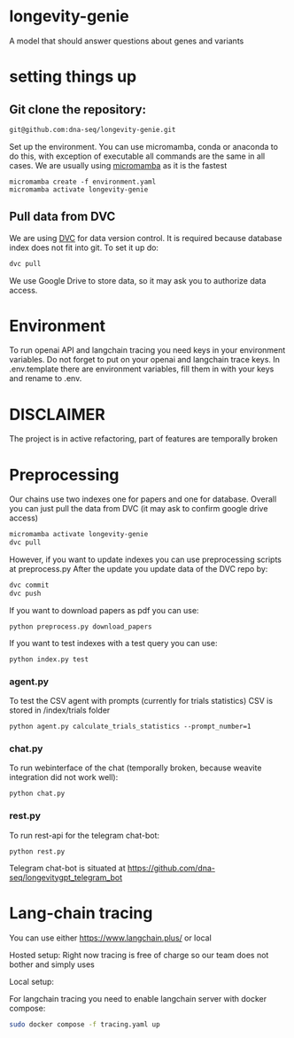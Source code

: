 # longevity-genie
A model that should answer questions about genes and variants

# setting things up

## Git clone the repository:
```bash
git@github.com:dna-seq/longevity-genie.git
```
Set up the environment. You can use micromamba, conda or anaconda to do this, with exception of executable all commands are the same in all cases.
We are usually using [micromamba](https://mamba.readthedocs.io/en/latest/user_guide/micromamba.html) as it is the fastest
```
micromamba create -f environment.yaml
micromamba activate longevity-genie
```
## Pull data from DVC
We are using [DVC](http://dvc.org) for data version control. 
It is required because database index does not fit into git.
To set it up do:
```bash
dvc pull
```
We use Google Drive to store data, so it may ask you to authorize data access.

# Environment

To run openai API and langchain tracing you need keys in your environment variables. 
Do not forget to put on your openai and langchain trace keys.
In .env.template there are environment variables, fill them in with your keys and rename to .env.


# DISCLAIMER

The project is in active refactoring, part of features are temporally broken

# Preprocessing
Our chains use two indexes one for papers and one for database.
Overall you can just pull the data from DVC (it may ask to confirm google drive access)
```bash
micromamba activate longevity-genie
dvc pull
```
However, if you want to update indexes you can use preprocessing scripts at
preprocess.py
After the update you update data of the DVC repo by:
```bash
dvc commit
dvc push
```

If you want to download papers as pdf you can use:
```
python preprocess.py download_papers
```

If you want to test indexes with a test query you can use:
```
python index.py test
```

### agent.py ###

To test the CSV agent with prompts (currently for trials statistics)
CSV is stored in /index/trials folder
```
python agent.py calculate_trials_statistics --prompt_number=1
```

### chat.py ###

To run webinterface of the chat (temporally broken, because weavite integration did not work well):
```
python chat.py
```
### rest.py ### 
To run rest-api for the telegram chat-bot:
```
python rest.py
```
Telegram chat-bot is situated at https://github.com/dna-seq/longevitygpt_telegram_bot

Lang-chain tracing
==================

You can use either https://www.langchain.plus/ or local

Hosted setup:
Right now tracing is free of charge so our team does not bother and simply uses

Local setup:

For langchain tracing you need to enable langchain server with docker compose:
```bash
sudo docker compose -f tracing.yaml up
```